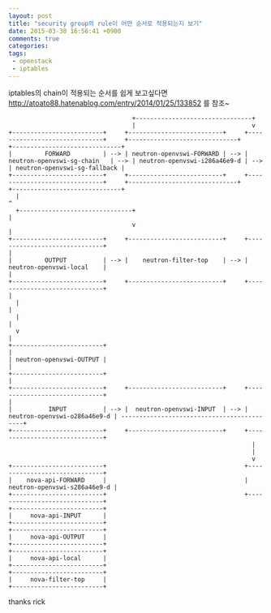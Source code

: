 ```yaml
---
layout: post
title: "security group의 rule이 어떤 순서로 적용되는지 보기"
date: 2015-03-30 16:56:41 +0900
comments: true
categories:
tags:
 - openstack
 - iptables
---
```

iptables의 chain이 적용되는 순서를 쉽게 보고싶다면 http://atoato88.hatenablog.com/entry/2014/01/25/133852 를 참조~

                                      +--------------------------------+
                                      |                                v
    +-------------------------+     +--------------------------+     +------------------------------+     +------------------------------+     +------------------------------+
    |         FORWARD         | --> | neutron-openvswi-FORWARD | --> |  neutron-openvswi-sg-chain   | --> | neutron-openvswi-i286a46e9-d | --> | neutron-openvswi-sg-fallback |
    +-------------------------+     +--------------------------+     +------------------------------+     +------------------------------+     +------------------------------+
      |                                                                                                                                          ^
      +-------------------------------+                                                                                                          |
                                      v                                                                                                          |
    +-------------------------+     +--------------------------+     +------------------------------+                                            |
    |         OUTPUT          | --> |    neutron-filter-top    | --> |    neutron-openvswi-local    |                                            |
    +-------------------------+     +--------------------------+     +------------------------------+                                            |
      |                                                                                                                                          |
      |                                                                                                                                          |
      v                                                                                                                                          |
    +-------------------------+                                                                                                                  |
    | neutron-openvswi-OUTPUT |                                                                                                                  |
    +-------------------------+                                                                                                                  |
    +-------------------------+     +--------------------------+     +------------------------------+                                            |
    |          INPUT          | --> |  neutron-openvswi-INPUT  | --> | neutron-openvswi-o286a46e9-d | -------------------------------------------+
    +-------------------------+     +--------------------------+     +------------------------------+
                                                                       |
                                                                       |
                                                                       v
    +-------------------------+                                      +------------------------------+
    |    nova-api-FORWARD     |                                      | neutron-openvswi-s286a46e9-d |
    +-------------------------+                                      +------------------------------+
    +-------------------------+
    |     nova-api-INPUT      |
    +-------------------------+
    +-------------------------+
    |     nova-api-OUTPUT     |
    +-------------------------+
    +-------------------------+
    |     nova-api-local      |
    +-------------------------+
    +-------------------------+
    |     nova-filter-top     |
    +-------------------------+

thanks rick
